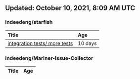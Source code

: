 ## Updated: October 10, 2021, 8:09 AM UTC


### indeedeng/starfish
|**Title**|**Age**|
|:----|:----|
|[integration tests/ more tests](https://github.com/indeedeng/starfish/issues/117)|10&nbsp;days|


### indeedeng/Mariner-Issue-Collector
|**Title**|**Age**|
|:----|:----|